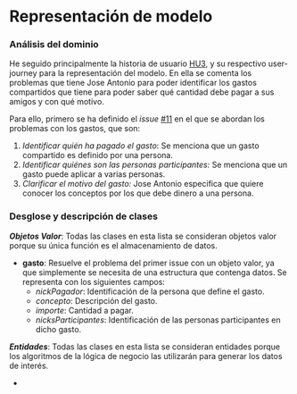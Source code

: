 # Representación de modelo
### Análisis del dominio

He seguido principalmente la historia de usuario [HU3](https://github.com/jesusjmma/Proyecto-Infraestructura-Virtual/issues/4), y su respectivo user-journey para la representación del modelo. En ella se comenta los problemas que tiene Jose Antonio para poder identificar los gastos compartidos que tiene para poder saber qué cantidad debe pagar a sus amigos y con qué motivo.

Para ello, primero se ha definido el *issue* [#11](#11) en el que se abordan los problemas con los gastos, que son:

1. *Identificar quién ha pagado el gasto*: Se menciona que un gasto compartido es definido por una persona.
2. *Identificar quiénes son las personas participantes:* Se menciona que un gasto puede aplicar a varias personas.
3. *Clarificar el motivo del gasto:* Jose Antonio especifica que quiere conocer los conceptos por los que debe dinero a una persona.



### Desglose y descripción de clases

***Objetos Valor***: Todas las clases en esta lista se consideran objetos valor porque su única función es el almacenamiento de datos.

* **gasto**: Resuelve el problema del primer issue con un objeto valor, ya que simplemente se necesita de una estructura que contenga datos. Se representa con los siguientes campos:
  - *nickPagador*: Identificación de la persona que define el gasto.
  - *concepto*: Descripción del gasto.
  - *importe*: Cantidad a pagar.
  - *nicksParticipantes*: Identificación de las personas participantes en dicho gasto.

***Entidades***: Todas las clases en esta lista se consideran entidades porque los algoritmos de la lógica de negocio las utilizarán para generar los datos de interés.

* 
